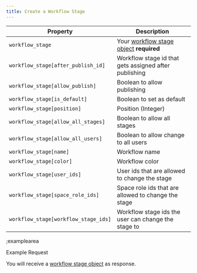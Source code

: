 ```yaml
---
title: Create a Workflow Stage
---
```


| Property | Description |
|---|---|
| `workflow_stage` | Your [workflow stage object](#core-resources/workflow-stage/object) **required** |
| `workflow_stage[after_publish_id]` | Workflow stage id that gets assigned after publishing |
| `workflow_stage[allow_publish]` | Boolean to allow publishing |
| `workflow_stage[is_default]` | Boolean to set as default |
| `workflow_stage[position]` | Position (Integer) |
| `workflow_stage[allow_all_stages]` | Boolean to allow all stages |
| `workflow_stage[allow_all_users]` | Boolean to allow change to all users |
| `workflow_stage[name]` | Workflow name |
| `workflow_stage[color]` | Workflow color |
| `workflow_stage[user_ids]` | User ids that are allowed to change the stage |
| `workflow_stage[space_role_ids]` | Space role ids that are allowed to change the stage |
| `workflow_stage[workflow_stage_ids]` | Workflow stage ids the user can change the stage to |

;examplearea

Example Request

<RequestExample url="https://mapi.storyblok.com/v1/spaces/656/workflow_stages/" httpMethod="POST" :requestObject='{"workflow_stage":{
  "after_publish_id":[],
  "allow_publish":[],
  "is_default":false,
  "position":0,
  "allow_all_stages":true,
  "allow_all_users":true,
  "name":"Ready to Publish",
  "color":"#333",
  "user_ids":[],
  "space_role_ids":[],
  "workflow_stage_ids":[]
}}'></RequestExample>

You will receive a [workflow stage object](#core-resources/workflow-stage-changes/object) as response.
